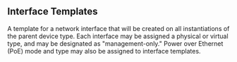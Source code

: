 ## Interface Templates

A template for a network interface that will be created on all instantiations of the parent device type. Each interface may be assigned a physical or virtual type, and may be designated as "management-only." Power over Ethernet (PoE) mode and type may also be assigned to interface templates.
